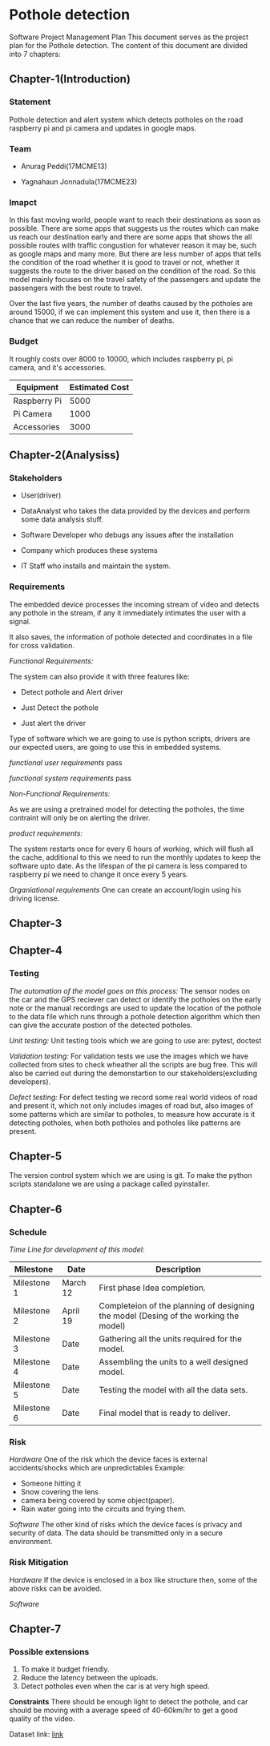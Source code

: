 # Pothole detection

Software Project Management Plan
This document serves as the project plan for the Pothole detection. The content of this document are divided into 7 chapters:

## Chapter-1(Introduction)

### Statement

Pothole detection and alert system which detects potholes on the road raspberry pi and pi camera and updates in google maps.

### Team

* Anurag Peddi(17MCME13)

* Yagnahaun Jonnadula(17MCME23)

### Imapct

In this fast moving world, people want to reach their destinations as soon as possible. There are some apps that suggests us the routes which can make us reach our destination early and there are some apps that shows the all possible routes with traffic congustion for whatever reason it may be, such as google maps and many more. 
But there are less number of apps that tells the condition of the road whether it is good to travel or not, whether it suggests the route to the driver based on the condition of the road. So this model mainly focuses on the travel safety of the passengers and update the passengers with the best route to travel.

Over the last five years, the number of deaths caused by the potholes are around 15000, if we can implement this system and use it, then there is a chance that we can reduce the number of deaths.

### Budget
It roughly costs over 8000 to 10000, which includes raspberry pi, pi camera, and it's accessories.

| Equipment | Estimated Cost |
| --- | --- |
| Raspberry Pi | 5000 |
| Pi Camera | 1000 |
| Accessories | 3000 |

## Chapter-2(Analysiss)

### Stakeholders

* User(driver)

* DataAnalyst who takes the data provided by the devices and perform some data analysis stuff.

* Software Developer who debugs any issues after the installation

* Company which produces these systems

* IT Staff who installs and maintain the system.

### Requirements
The embedded device processes the incoming stream of video and detects any pothole in the stream, if any it immediately intimates the user with a signal.

It also saves, the information of pothole detected and coordinates in a file for cross validation.

*Functional Requirements:*

The system can also provide it with three features like:
* Detect pothole and Alert driver

* Just Detect the pothole

* Just alert the driver

Type of software which we are going to use is python scripts, drivers are our expected users, are going to use this in embedded systems.

*functional user requirements*
    pass

*functional system requirements*
    pass

*Non-Functional Requirements:*

As we are using a pretrained model for detecting the potholes, the time contraint will only be on alerting the driver.

*product requirements:*

The system restarts once for every 6 hours of working, which will flush all the cache, additional to this we need to run the monthly updates to keep the software upto date.
As the lifespan of the pi camera is less compared to raspberry pi we need to change it once every 5 years.

*Organiational requirements*
One can create an account/login using his driving license.

## Chapter-3

## Chapter-4

### Testing
*The automation of the model goes on this process:*
The sensor nodes on the car and the GPS reciever can detect or identify the potholes on the early note or the manual recordings are used to update the location of the pothole to the data file which runs through a pothole detection algorithm which then can give the accurate postion of the detected potholes.

*Unit testing:* Unit testing tools which we are going to use are: pytest, doctest

*Validation testing:* For validation tests we use the images which we have collected from sites to check wheather all the scripts are bug free.
This will also be carried out during the demonstartion to our stakeholders(excluding developers).

*Defect testing:* For defect testing we record some real world videos of road and present it, which not only includes images of road but, also images of some patterns which are similar to potholes, to measure how accurate is it detecting potholes, when both potholes and potholes like patterns are present.

## Chapter-5

The version control system  which we are using is git.
To make the python scripts standalone we are using a package called pyinstaller.

## Chapter-6

### Schedule
*Time Line for development of this model:*

| Milestone | Date | Description |
| --- | --- | --- |
| Milestone 1 | March 12 | First phase Idea completion. |
| Milestone 2 | April 19 | Completeion of the planning of designing the model (Desing of the working the model) |
| Milestone 3 | Date | Gathering all the units required for the model. |
| Milestone 4 | Date | Assembling the units to a well designed model. |
| Milestone 5 | Date | Testing the model with all the data sets. |
| Milestone 6 | Date | Final model that is ready to deliver. |

### Risk
*Hardware*
One of the risk which the device faces is external accidents/shocks which are unpredictables
Example:
* Someone hitting it
* Snow covering the lens
* camera being covered by some object(paper).
* Rain water going into the circuits and frying them.

*Software*
The other kind of risks which the device faces is privacy and security of data.
The data should be transmitted only in a secure environment.

### Risk Mitigation
*Hardware*
If the device is enclosed in a box like structure then, some of the above risks can be avoided.

*Software*

## Chapter-7
### Possible extensions
1. To make it budget friendly.
2. Reduce the latency between the uploads.
3. Detect potholes even when the car is at very high speed.

**Constraints**
There should be enough light to detect the pothole, and car should be moving with a average speed of 40-60km/hr to get a good quality of the video.

Dataset link: [link](https://www.kaggle.com/sachinpatel21/pothole-image-dataset)